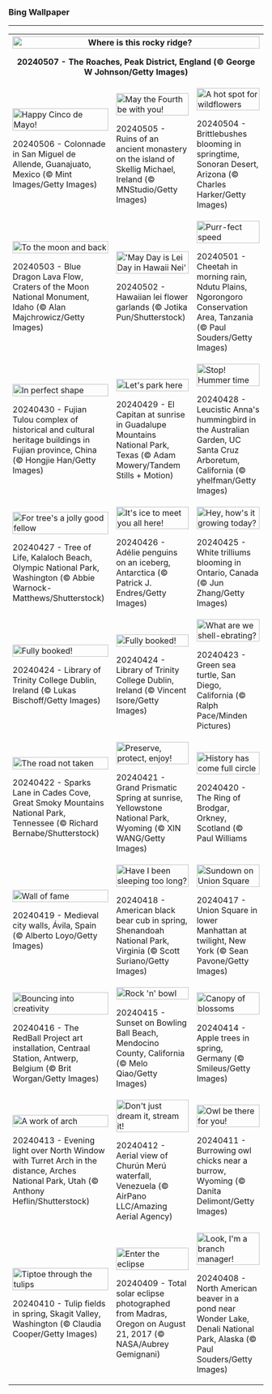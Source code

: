 <h3>
 Bing Wallpaper
</h3>
<hr/>
<table>
<tr>
<th colspan="3">
<img alt="Where is this rocky ridge?" src="https://www.bing.com/th?id=OHR.TheRoachesPeakDistrict_EN-US9733115206_UHD.jpg&amp;rf=LaDigue_UHD.jpg&amp;pid=hp&amp;w=3840&amp;h=2160&amp;rs=1&amp;c=4" width="100%"/><p>20240507 - The Roaches, Peak District, England (© George W Johnson/Getty Images)</p></th>
</tr>
<tr>
<td><img alt="Happy Cinco de Mayo!" src="https://www.bing.com/th?id=OHR.SanMiguelAllende_EN-US9621237021_UHD.jpg&amp;rf=LaDigue_UHD.jpg&amp;pid=hp&amp;w=3840&amp;h=2160&amp;rs=1&amp;c=4" width="100%"/><p>20240506 - Colonnade in San Miguel de Allende, Guanajuato, Mexico (© Mint Images/Getty Images)</p></td>
<td><img alt="May the Fourth be with you!" src="https://www.bing.com/th?id=OHR.JediMonastery_EN-US9398447907_UHD.jpg&amp;rf=LaDigue_UHD.jpg&amp;pid=hp&amp;w=3840&amp;h=2160&amp;rs=1&amp;c=4" width="100%"/><p>20240505 - Ruins of an ancient monastery on the island of Skellig Michael, Ireland (© MNStudio/Getty Images)</p></td>
<td><img alt="A hot spot for wildflowers" src="https://www.bing.com/th?id=OHR.SonoranSpring_EN-US9207877073_UHD.jpg&amp;rf=LaDigue_UHD.jpg&amp;pid=hp&amp;w=3840&amp;h=2160&amp;rs=1&amp;c=4" width="100%"/><p>20240504 - Brittlebushes blooming in springtime, Sonoran Desert, Arizona (© Charles Harker/Getty Images)</p></td>
</tr>
<tr>
<td><img alt="To the moon and back" src="https://www.bing.com/th?id=OHR.CratersOfTheMoon_EN-US6516727783_UHD.jpg&amp;rf=LaDigue_UHD.jpg&amp;pid=hp&amp;w=3840&amp;h=2160&amp;rs=1&amp;c=4" width="100%"/><p>20240503 - Blue Dragon Lava Flow, Craters of the Moon National Monument, Idaho (© Alan Majchrowicz/Getty Images)</p></td>
<td><img alt="'May Day is Lei Day in Hawaii Nei'" src="https://www.bing.com/th?id=OHR.HawaiianLei_EN-US6290126556_UHD.jpg&amp;rf=LaDigue_UHD.jpg&amp;pid=hp&amp;w=3840&amp;h=2160&amp;rs=1&amp;c=4" width="100%"/><p>20240502 - Hawaiian lei flower garlands (© Jotika Pun/Shutterstock)</p></td>
<td><img alt="Purr-fect speed" src="https://www.bing.com/th?id=OHR.CheetahRain_EN-US6179670004_UHD.jpg&amp;rf=LaDigue_UHD.jpg&amp;pid=hp&amp;w=3840&amp;h=2160&amp;rs=1&amp;c=4" width="100%"/><p>20240501 - Cheetah in morning rain, Ndutu Plains, Ngorongoro Conservation Area, Tanzania (© Paul Souders/Getty Images)</p></td>
</tr>
<tr>
<td><img alt="In perfect shape" src="https://www.bing.com/th?id=OHR.TulouFujian_EN-US6009679228_UHD.jpg&amp;rf=LaDigue_UHD.jpg&amp;pid=hp&amp;w=3840&amp;h=2160&amp;rs=1&amp;c=4" width="100%"/><p>20240430 - Fujian Tulou complex of historical and cultural heritage buildings in Fujian province, China (© Hongjie Han/Getty Images)</p></td>
<td><img alt="Let's park here" src="https://www.bing.com/th?id=OHR.GuadalupeTexas_EN-US5906260854_UHD.jpg&amp;rf=LaDigue_UHD.jpg&amp;pid=hp&amp;w=3840&amp;h=2160&amp;rs=1&amp;c=4" width="100%"/><p>20240429 - El Capitan at sunrise in Guadalupe Mountains National Park, Texas (© Adam Mowery/Tandem Stills + Motion)</p></td>
<td><img alt="Stop! Hummer time" src="https://www.bing.com/th?id=OHR.LeucisticHummingbird_EN-US5796079642_UHD.jpg&amp;rf=LaDigue_UHD.jpg&amp;pid=hp&amp;w=3840&amp;h=2160&amp;rs=1&amp;c=4" width="100%"/><p>20240428 - Leucistic Anna's hummingbird in the Australian Garden, UC Santa Cruz Arboretum, California (© yhelfman/Getty Images)</p></td>
</tr>
<tr>
<td><img alt="For tree's a jolly good fellow" src="https://www.bing.com/th?id=OHR.KalalochTree_EN-US5565386489_UHD.jpg&amp;rf=LaDigue_UHD.jpg&amp;pid=hp&amp;w=3840&amp;h=2160&amp;rs=1&amp;c=4" width="100%"/><p>20240427 - Tree of Life, Kalaloch Beach, Olympic National Park, Washington (© Abbie Warnock-Matthews/Shutterstock)</p></td>
<td><img alt="It's ice to meet you all here!" src="https://www.bing.com/th?id=OHR.PenguinDirections_EN-US5469437415_UHD.jpg&amp;rf=LaDigue_UHD.jpg&amp;pid=hp&amp;w=3840&amp;h=2160&amp;rs=1&amp;c=4" width="100%"/><p>20240426 - Adélie penguins on an iceberg, Antarctica (© Patrick J. Endres/Getty Images)</p></td>
<td><img alt="Hey, how's it growing today?" src="https://www.bing.com/th?id=OHR.TrilliumOntario_EN-US5180679465_UHD.jpg&amp;rf=LaDigue_UHD.jpg&amp;pid=hp&amp;w=3840&amp;h=2160&amp;rs=1&amp;c=4" width="100%"/><p>20240425 - White trilliums blooming in Ontario, Canada (© Jun Zhang/Getty Images)</p></td>
</tr>
<tr><td><img alt="Fully booked!" src="https://www.bing.com/th?id=OHR.TrinityDublin_EN-US5011442234_UHD.jpg&amp;rf=LaDigue_UHD.jpg&amp;pid=hp&amp;w=3840&amp;h=2160&amp;rs=1&amp;c=4" width="100%"/><p>20240424 - Library of Trinity College Dublin, Ireland (© Lukas Bischoff/Getty Images)</p></td><td><img alt="Fully booked!" src="https://www.bing.com/th?id=OHR.TrinityDublin_EN-US9065489677_UHD.jpg&amp;rf=LaDigue_UHD.jpg&amp;pid=hp&amp;w=3840&amp;h=2160&amp;rs=1&amp;c=4" width="100%"/><p>20240424 - Library of Trinity College Dublin, Ireland (© Vincent Isore/Getty Images)</p></td><td><img alt="What are we shell-ebrating?" src="https://www.bing.com/th?id=OHR.EarthDayTurtle_EN-US4769423754_UHD.jpg&amp;rf=LaDigue_UHD.jpg&amp;pid=hp&amp;w=3840&amp;h=2160&amp;rs=1&amp;c=4" width="100%"/><p>20240423 - Green sea turtle, San Diego, California (© Ralph Pace/Minden Pictures)</p></td></tr><tr><td><img alt="The road not taken" src="https://www.bing.com/th?id=OHR.CadesCove_EN-US4359486356_UHD.jpg&amp;rf=LaDigue_UHD.jpg&amp;pid=hp&amp;w=3840&amp;h=2160&amp;rs=1&amp;c=4" width="100%"/><p>20240422 - Sparks Lane in Cades Cove, Great Smoky Mountains National Park, Tennessee (© Richard Bernabe/Shutterstock)</p></td><td><img alt="Preserve, protect, enjoy!" src="https://www.bing.com/th?id=OHR.YellowstoneGeyser_EN-US3470127711_UHD.jpg&amp;rf=LaDigue_UHD.jpg&amp;pid=hp&amp;w=3840&amp;h=2160&amp;rs=1&amp;c=4" width="100%"/><p>20240421 - Grand Prismatic Spring at sunrise, Yellowstone National Park, Wyoming (© XIN WANG/Getty Images)</p></td><td><img alt="History has come full circle" src="https://www.bing.com/th?id=OHR.OrkneyStones_EN-US3355508244_UHD.jpg&amp;rf=LaDigue_UHD.jpg&amp;pid=hp&amp;w=3840&amp;h=2160&amp;rs=1&amp;c=4" width="100%"/><p>20240420 - The Ring of Brodgar, Orkney, Scotland (© Paul Williams</p></td></tr><tr><td><img alt="Wall of fame" src="https://www.bing.com/th?id=OHR.AvilaSpain_EN-US3559491003_UHD.jpg&amp;rf=LaDigue_UHD.jpg&amp;pid=hp&amp;w=3840&amp;h=2160&amp;rs=1&amp;c=4" width="100%"/><p>20240419 - Medieval city walls, Ávila, Spain (© Alberto Loyo/Getty Images)</p></td><td><img alt="Have I been sleeping too long?" src="https://www.bing.com/th?id=OHR.SpringCub_EN-US3818124104_UHD.jpg&amp;rf=LaDigue_UHD.jpg&amp;pid=hp&amp;w=3840&amp;h=2160&amp;rs=1&amp;c=4" width="100%"/><p>20240418 - American black bear cub in spring, Shenandoah National Park, Virginia (© Scott Suriano/Getty Images)</p></td><td><img alt="Sundown on Union Square" src="https://www.bing.com/th?id=OHR.UnionSquareNYC_EN-US3633149979_UHD.jpg&amp;rf=LaDigue_UHD.jpg&amp;pid=hp&amp;w=3840&amp;h=2160&amp;rs=1&amp;c=4" width="100%"/><p>20240417 - Union Square in lower Manhattan at twilight, New York (© Sean Pavone/Getty Images)</p></td></tr><tr><td><img alt="Bouncing into creativity" src="https://www.bing.com/th?id=OHR.RedBallBelgium_EN-US3314192425_UHD.jpg&amp;rf=LaDigue_UHD.jpg&amp;pid=hp&amp;w=3840&amp;h=2160&amp;rs=1&amp;c=4" width="100%"/><p>20240416 - The RedBall Project art installation, Centraal Station, Antwerp, Belgium (© Brit Worgan/Getty Images)</p></td><td><img alt="Rock 'n' bowl" src="https://www.bing.com/th?id=OHR.BowlingBallCali_EN-US3241530931_UHD.jpg&amp;rf=LaDigue_UHD.jpg&amp;pid=hp&amp;w=3840&amp;h=2160&amp;rs=1&amp;c=4" width="100%"/><p>20240415 - Sunset on Bowling Ball Beach, Mendocino County, California (© Melo Qiao/Getty Images)</p></td><td><img alt="Canopy of blossoms" src="https://www.bing.com/th?id=OHR.SpringApple_EN-US3148648329_UHD.jpg&amp;rf=LaDigue_UHD.jpg&amp;pid=hp&amp;w=3840&amp;h=2160&amp;rs=1&amp;c=4" width="100%"/><p>20240414 - Apple trees in spring, Germany (© Smileus/Getty Images)</p></td></tr><tr><td><img alt="A work of arch" src="https://www.bing.com/th?id=OHR.SunsetArchesNP_EN-US2974318595_UHD.jpg&amp;rf=LaDigue_UHD.jpg&amp;pid=hp&amp;w=3840&amp;h=2160&amp;rs=1&amp;c=4" width="100%"/><p>20240413 - Evening light over North Window with Turret Arch in the distance, Arches National Park, Utah (© Anthony Heflin/Shutterstock)</p></td><td><img alt="Don't just dream it, stream it!" src="https://www.bing.com/th?id=OHR.DragonWaterfall_EN-US2799967886_UHD.jpg&amp;rf=LaDigue_UHD.jpg&amp;pid=hp&amp;w=3840&amp;h=2160&amp;rs=1&amp;c=4" width="100%"/><p>20240412 - Aerial view of Churún Merú waterfall, Venezuela (© AirPano LLC/Amazing Aerial Agency)</p></td><td><img alt="Owl be there for you!" src="https://www.bing.com/th?id=OHR.OwlSiblings_EN-US2594321387_UHD.jpg&amp;rf=LaDigue_UHD.jpg&amp;pid=hp&amp;w=3840&amp;h=2160&amp;rs=1&amp;c=4" width="100%"/><p>20240411 - Burrowing owl chicks near a burrow, Wyoming (© Danita Delimont/Getty Images)</p></td></tr><tr><td><img alt="Tiptoe through the tulips" src="https://www.bing.com/th?id=OHR.SkagitValleyTulips_EN-US2489408645_UHD.jpg&amp;rf=LaDigue_UHD.jpg&amp;pid=hp&amp;w=3840&amp;h=2160&amp;rs=1&amp;c=4" width="100%"/><p>20240410 - Tulip fields in spring, Skagit Valley, Washington (© Claudia Cooper/Getty Images)</p></td><td><img alt="Enter the eclipse" src="https://www.bing.com/th?id=OHR.SolarEclipseOregon_EN-US2134131862_UHD.jpg&amp;rf=LaDigue_UHD.jpg&amp;pid=hp&amp;w=3840&amp;h=2160&amp;rs=1&amp;c=4" width="100%"/><p>20240409 - Total solar eclipse photographed from Madras, Oregon on August 21, 2017 (© NASA/Aubrey Gemignani)</p></td><td><img alt="Look, I'm a branch manager!" src="https://www.bing.com/th?id=OHR.BeaverDenali_EN-US1894047698_UHD.jpg&amp;rf=LaDigue_UHD.jpg&amp;pid=hp&amp;w=3840&amp;h=2160&amp;rs=1&amp;c=4" width="100%"/><p>20240408 - North American beaver in a pond near Wonder Lake, Denali National Park, Alaska (© Paul Souders/Getty Images)</p></td></tr></table>
